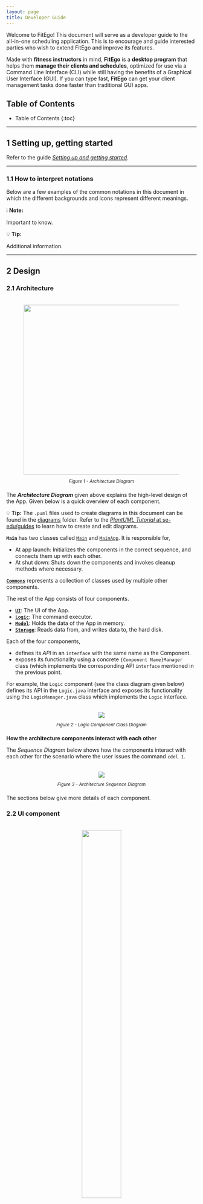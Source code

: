 ```yaml
---
layout: page
title: Developer Guide
---
```


Welcome to FitEgo! This document will serve as a developer guide to the all-in-one scheduling application. This is to encourage and guide interested parties who wish to extend FitEgo and improve its features.

Made with **fitness instructors** in mind, **FitEgo** is a **desktop program** that helps them **manage their clients and schedules**, optimized for use via a Command Line Interface (CLI) while still having the benefits of a Graphical User Interface (GUI). If you can type fast, **FitEgo** can get your client management tasks done faster than traditional GUI apps.

<h2>Table of Contents</h2>

* Table of Contents
{:toc}

--------------------------------------------------------------------------------------------------------------------

## 1 **Setting up, getting started**

Refer to the guide [_Setting up and getting started_](SettingUp.md).

--------------------------------------------------------------------------------------------------------------------

### 1.1 How to interpret notations

Below are a few examples of the common notations in this document in which the different backgrounds and icons represent different meanings.

[comment]: <> (Copy the blocks below and edit your message)

<div markdown="block" class="alert alert-info"> 

:information_source: **Note:**

Important to know. 

</div>

<div markdown="block" class="alert alert-primary">

[comment]: <> (This only appears in Github CSS)

:bulb: **Tip:**

Additional information. 
</div>

--------------------------------------------------------------------------------------------------------------------

## 2 **Design**

### 2.1 Architecture

<figure style="width:auto; text-align:center; padding:0.5em; font-style: italic; font-size: smaller;">
    <p>
        <img src="images/ArchitectureDiagram.png" width="450" />
    </p>
    <figcaption>Figure 1 - Architecture Diagram</figcaption>
</figure>

The ***Architecture Diagram*** given above explains the high-level design of the App. Given below is a quick overview of each component.

<div markdown="span" class="alert alert-primary">

:bulb: **Tip:** The `.puml` files used to create diagrams in this document can be found in the [diagrams](https://github.com/AY2021S1-CS2103T-T13-3/tp/tree/master/docs/diagrams/) folder. Refer to the [_PlantUML Tutorial_ at se-edu/guides](https://se-education.org/guides/tutorials/plantUml.html) to learn how to create and edit diagrams.

</div>

**`Main`** has two classes called [`Main`](https://github.com/AY2021S1-CS2103T-T13-3/tp/tree/master/src/main/java/seedu/address/Main.java) and [`MainApp`](https://github.com/AY2021S1-CS2103T-T13-3/tp/tree/master/src/main/java/seedu/address/MainApp.java). It is responsible for,
* At app launch: Initializes the components in the correct sequence, and connects them up with each other.
* At shut down: Shuts down the components and invokes cleanup methods where necessary.

[**`Commons`**](#26-common-classes) represents a collection of classes used by multiple other components.

The rest of the App consists of four components.

* [**`UI`**](#22-ui-component): The UI of the App.
* [**`Logic`**](#23-logic-component): The command executor.
* [**`Model`**](#24-model-component): Holds the data of the App in memory.
* [**`Storage`**](#25-storage-component): Reads data from, and writes data to, the hard disk.

Each of the four components,

* defines its *API* in an `interface` with the same name as the Component.
* exposes its functionality using a concrete `{Component Name}Manager` class (which implements the corresponding API `interface` mentioned in the previous point.

For example, the `Logic` component (see the class diagram given below) defines its API in the `Logic.java` interface and exposes its functionality using the `LogicManager.java` class which implements the `Logic` interface.

<figure style="width:auto; text-align:center; padding:0.5em; font-style: italic; font-size: smaller;">
    <p>
        <img src="images/LogicClassDiagram.png"/>
    </p>
    <figcaption>Figure 2 - Logic Component Class Diagram</figcaption>
</figure>

**How the architecture components interact with each other**

The *Sequence Diagram* below shows how the components interact with each other for the scenario where the user issues the command `cdel 1`.

<figure style="width:auto; text-align:center; padding:0.5em; font-style: italic; font-size: smaller;">
    <p>
        <img src="images/ArchitectureSequenceDiagram.png"/>
    </p>
    <figcaption>Figure 3 - Architecture Sequence Diagram</figcaption>
</figure>

The sections below give more details of each component.

### 2.2 UI component

<figure style="width:auto; text-align:center; padding:0.5em; font-style: italic; font-size: smaller;">
    <p>
        <img src="images/UiClassDiagramP3.png" style="width: 50%"/>
    </p>
    <figcaption>Figure 4a - UI Class Diagram (High Level) </figcaption>
</figure>

The UiComponents package in the above diagram has the following classes. 

<figure style="width:auto; text-align:center; padding:0.5em; font-style: italic; font-size: smaller;">
    <p>
        <img src="images/UiClassDiagramP2.png"/>
    </p>
    <figcaption>Figure 4b - UI Class Diagram - UiComponents package </figcaption>
</figure>

**API** :
[`Ui.java`](https://github.com/AY2021S1-CS2103T-T13-3/tp/tree/master/src/main/java/seedu/address/ui/Ui.java)

The UI consists of a `MainWindow` that is made up of several parts e.g.`CommandBox`, `ResultDisplay`, `Homepage` etc, as shown in Figure 4b above. 
All of these subcomponents are part of the UiComponents package, and each part make up the entire GUI. 
Every class within the `UiComponents` package, including the `MainWindow`, inherit from the abstract `UiPart` class.

The `UIComponents` uses JavaFx and ControlsFX UI framework. The layout of these UI parts are defined in matching `.fxml` files that are in the `src/main/resources/view` folder. For example, the layout of the [`MainWindow`](https://github.com/AY2021S1-CS2103T-T13-3/tp/tree/master/src/main/java/seedu/address/ui/MainWindow.java) is specified in [`MainWindow.fxml`](https://github.com/AY2021S1-CS2103T-T13-3/tp/tree/master/src/main/resources/view/MainWindow.fxml)

The `UI` component interacts with these external API: 

* `Logic` : Performs the Execution of user's commands.
* `Model` : Listens for changes to data so that the UI can be updated with the modified data.

### 2.3 Logic component

<figure style="width:auto; text-align:center; padding:0.5em; font-style: italic; font-size: smaller;">
    <p>
        <img src="images/LogicClassDiagram.png"/>
    </p>
    <figcaption>Figure 5 - Logic Component Class Diagram</figcaption>
</figure>

**API** :
[`Logic.java`](https://github.com/AY2021S1-CS2103T-T13-3/tp/tree/master/src/main/java/seedu/address/logic/Logic.java)

1. `Logic` uses the `AddressBookParser` class to parse the user command.
1. This results in a `Command` object which is executed by the `LogicManager`.
1. The command execution can affect the `Model` (e.g. deleting a Client).
1. The result of the command execution is encapsulated as a `CommandResult` object which is passed back to the `Ui`.
1. In addition, the `CommandResult` object can also instruct the `Ui` to perform certain actions, such as displaying help to the user.

Given below is the Sequence Diagram for interactions within the `Logic` component for the `execute("cdel 1")` API call.

<figure style="width:auto; text-align:center; padding:0.5em; font-style: italic; font-size: smaller;">
    <p>
        <img src="images/DeleteClientSequenceDiagram.png"/>
    </p>
    <figcaption>Figure 6 - Logic Component - Delete Client Sequence Diagram</figcaption>
</figure>

<div markdown="span" class="alert alert-info">:information_source: **Note:** The lifeline for `DeleteClientCommandParser` and `DeleteClientCommand` should end at the destroy marker (X) but due to a limitation of PlantUML, the lifeline reaches the end of diagram.
</div>

### 2.4 Model component

<figure style="width:auto; text-align:center; padding:0.5em; font-style: italic; font-size: smaller;">
    <p>
        <img src="images/ModelClassDiagram.png"/>
    </p>
    <figcaption>Figure 7 - Model Component Class Diagram</figcaption>
</figure>

The figure above gives the overall architecture of the Model component.

<figure style="width:auto; text-align:center; padding:0.5em; font-style: italic; font-size: smaller;">
    <p>
        <img src="images/ModelClassDiagram2.png"/>
    </p>
    <figcaption>Figure 8 - Model Component Class Diagram - continued</figcaption>
</figure>

The figure above gives a more detailed class diagram for each of the Client, Session and Schedule packages.

**API** : [`Model.java`](https://github.com/AY2021S1-CS2103T-T13-3/tp/tree/master/src/main/java/seedu/address/model/Model.java)

The `Model`,

* stores a `UserPref` object that represents the user’s preferences.
* stores the address book data.
* exposes an unmodifiable `ObservableList<Client>` that can be 'observed' e.g. the UI can be bound to this list so that the UI automatically updates when the data in the list change.
* does not depend on any of the other three components.



### 2.5 Storage component

<figure style="width:auto; text-align:center; padding:0.5em; font-style: italic; font-size: smaller;">
    <p>
        <img src="images/StorageClassDiagram.png"/>
    </p>
    <figcaption>Figure 9 - Storage Component Class Diagram</figcaption>
</figure>

**API** : [`Storage.java`](https://github.com/AY2021S1-CS2103T-T13-3/tp/tree/master/src/main/java/seedu/address/storage/Storage.java)

The `Storage` component,
* can save `UserPref` objects in json format and read it back.
* can save the address book data in json format and read it back.

### 2.6 Common classes

Classes used by multiple components are in the `seedu.addressbook.commons` package.

--------------------------------------------------------------------------------------------------------------------

## 3 **Implementation**

This section describes some noteworthy details on how certain features are implemented.

### 3.1 Logging

We are using `java.util.logging` package for logging. The `LogsCenter` class is used to manage the logging levels 
and logging destinations.

- The logging level can be controlled using the `logLevel` setting in the configuration file 
(See [Section 3.2](#32-configuration), “Configuration”)
- The `Logger` for a class can be obtained using `LogsCenter.getLogger(Class)` which will log messages according 
to the specified logging level
- Currently log messages are output through both `Console` and to a `.log` file.

**Logging Levels**

- **SEVERE** : Critical problem detected which may possibly cause the termination of the application
- **WARNING** : Can continue, but with caution
- **INFO** : Information showing the noteworthy actions by the App
- **FINE** : Details that is not usually noteworthy but may be useful in debugging 
e.g. print the actual list instead of just its size


### 3.2 Configuration

Certain properties of the application can be controlled(e.g. user prefs file location, logging level), 
through the configuration file (default: `config.json`)

### 3.3 Edit Session feature

<div id="f10" >The Edit Session feature allows user to edit a Session.</div>

#### 3.3.1 Implementation

The proposed Edit Session mechanism is facilitated by `Addressbook`.

These operation is exposed in the `Model` interface as `Model#setSession()`.

Given below is an example usage scenario and how the Edit Session mechanism behaves at each step.

Step 1. The user launches the application for the first time.
The `AddressBook` will be initialized with the initial client, session and schedule list.

Step 2. The user executes `sedit 1 g/coolgym` command to edit the first Session in the address book. 
The `sedit` command calls `Model#setSession()`, causing changes to be made in the Session List after the `sedit 1 g/coolgym` command executes.

The following sequence diagram shows how the Edit Session operation works:

<figure style="width:auto; text-align:center; padding:0.5em; font-style: italic; font-size: smaller;">
    <p>
        <img src="images/EditSessionSequenceDiagram.png"/>
    </p>
    <figcaption>Figure 10 - Edit Session Sequence Diagram</figcaption>
</figure>

<div markdown="span" class="alert alert-info">:information_source: **Note:** The lifeline for `EditSessionCommand` should end at the destroy marker (X) but due to a limitation of PlantUML, the lifeline reaches the end of diagram.

</div>

The following activity diagram summarizes what happens when a user executes a new `EditSession` command, with the assumption that the user inputs a valid command:

<figure style="width:auto; text-align:center; padding:0.5em; font-style: italic; font-size: smaller;">
    <p>
        <img src="images/EditSessionActivityDiagram.png"/>
    </p>
    <figcaption>Figure 11 - Edit Session Activity Diagram</figcaption>
</figure>

### 3.4 Delete Session feature

The Delete Session feature allows user to cancel a session, and delete all schedules associated to the session.

#### 3.4.1 Implementation

The Delete Session mechanism is facilitated by `DeleteSessionCommand` which extends `Command`. The format of the 
command is given by: 

```sdel INDEX [f/]```

When using this command, the `INDEX` should refer to the index shown in the Session List on the right panel.
By default, the command will not delete the session if there are schedules associated to the session. 
However, the user can pass in an optional force (`f/`) parameter to delete all schedules associated to the session.

The following activity diagram summarizes what happens when a user executes a new `DeleteSession` command, with the assumption that the user inputs a valid command.

<figure style="width:auto; text-align:center; padding:0.5em; font-style: italic; font-size: smaller;">
    <p>
        <img src="images/DeleteSessionActivityDiagram.png" style="width: 50%; height: auto;"/>
    </p>
    <figcaption>Figure 12 - Delete Session Activity Diagram</figcaption>
</figure>

The following diagram shows a possible application state in FitEgo, where 2 clients, Andy and John, are scheduled to a same session.

<figure style="width:auto; text-align:center; padding:0.5em; font-style: italic; font-size: smaller;">
    <p>
        <img src="images/DeleteSessionObjectDiagram.png" style="width: 50%; height: auto;"/>
    </p>
    <figcaption>Figure 13 - A possible application state</figcaption>
</figure>

In the following sequence diagram, we trace the execution when the user decides to enter the Delete Session command 
`sdel 1 f/` into FitEgo with the above application state, where the first session in the Session List is the "enduranceTraining" session. 
For simplicity, we will refer to this command input as `commandText`. 

<figure id="f14" style="width:auto; text-align:center; padding:0.5em; font-style: italic; font-size: smaller;">
    <p>
        <img src="images/DeleteSessionSequenceDiagram.png"/>
    </p>
    <figcaption>Figure 14 - Delete Session Sequence Diagram</figcaption>
</figure>

<figure style="width:auto; text-align:center; padding:0.5em; font-style: italic; font-size: smaller;">
    <p>
        <img src="images/DeleteSessionParseArgsRef.png"/>
    </p>
    <figcaption>Figure 15 - Delete Session Parse Args Ref Sequence Diagram</figcaption>
</figure>
 
<div markdown="span" class="alert alert-info">:information_source: **Note:** The lifeline for `DeleteSessionCommand` 
should end at the destroy marker (X) but due to a limitation of PlantUML, the lifeline reaches the end of diagram.
</div>

The sequence diagram above shows how the `DeleteSessionCommand` is executed in FitEgo. The `LogicManager` receives user 
command as commandText and parses it with `AddressBookParser`. It will parse the command and pass the remaining
arguments to `DeleteSessionCommandParser` to construct a `DeleteSessionCommand`. This `DeleteSessionCommand` is 
returned to the `LogicManager` which will then executes it with reference to the model argument.

The model will first get the current `FilteredSessionList` instance to get the session to be deleted. It will then check
whether there exist any schedule associated to the session. As there are currently 2 schedules associated to the "enduranceTraining" session in FitEgo and the boolean `isForced` 
is set to true, the model will remove them from `AddressBook`. It will then create a `CommandResult` to relay feedback 
message back to the UI and return control back to `LogicManager`. It will persist these changes by saving the addressbook to the storage.

#### 3.4.2 Design Considerations

In designing this feature, we had to consider several alternative ways in which we can choose to handle session deletion.

- **Alternative 1 (current choice):** Delete session only after all associated schedules are deleted.
    - Pros: 
        1. Easier to maintain data integrity.
    - Cons:
        1. Extra logic inside the method implementation.
        2. May have performance issues in terms of response time if there are a lot of schedules or sessions stored in FitEgo.
    
- **Alternative 2:** Mark session as deleted and treat schedules with deleted session as invalid
    - Pros: 
        1. Easier to implement the method. 
        2. No need to handle additional force flag option.
    - Cons: 
        1. We must keep track of deleted sessions, which might bloat up the application over time.
        2. Harder to maintain data integrity over time.
        
- **Alternative 3:** Delete the session without checking for associated schedules
    - Pros: Easy to implement.
    - Cons: A schedule might have invalid session, breaking data integrity.


### 3.5 Add Schedule feature

The Add Schedule feature allows user to create a Schedule associated with a Client and a Session. 
In other words, it allows user to schedule a Client to a Session.

#### 3.5.1 Implementation

The Add Schedule mechanism is facilitated by `AddScheduleCommand` which extends `Command`. The format of the 
command is given by: 

```schadd c/CLIENT_INDEX s/SESSION_INDEX```

When using this command, the `CLIENT_INDEX` should refer to the index shown in the Client List on the left panel, and is used to specify the Client. The `SESSION_INDEX` should refer to the index shown in the Session List on the right panel, and is used to specify the Session.

The following activity diagram summarizes the decision making process when a user executes a new `AddSchedule` command.

 <figure style="width:auto; text-align:center; padding:0.5em; font-style: italic; font-size: smaller;">
     <p>
         <img src="images/AddScheduleActivityDiagram.png" style="width: 70%; height: auto;"/>
     </p>
     <figcaption>Figure 16 - Add Schedule Activity Diagram</figcaption>
 </figure>

#### 3.5.2 Command Usage Examples

Assume the current state of the displayed Client List, displayed Session List, and Schedules (all Schedules in FitEgo) are as illustrated in the following simplified object diagram:

 <figure id="f17" style="width:auto; text-align:center; padding:0.5em; font-style: italic; font-size: smaller;">
     <p>
         <img src="images/OverlappingScheduleObjectDiagram0.png" style="width: 85%; height: auto;"/>
     </p>
     <figcaption>Figure 17 - Sample current state of Add Schedule</figcaption>
 </figure>

Now, consider two cases of Add Schedule command to be invoked.

**Case 1**:  `schadd c/2 s/1`

Here is what happens when `schadd c/2 s/1` is invoked.

To some extent, the mechanism (on how it involves `LogicManager`, `AddressBookParser`, and saving the changes to `Storage`) is similar to that of [Delete Session](#34-delete-session-feature), as illustrated in [its sequence diagram](#f14). The main differences are on the method call `parseCommand()` and `DeleteSessionCommand#execute(model)`.

`parseCommand()` method call:
Instead of using `DeleteSessionCommandParser`, it uses `AddScheduleCommandParser` to parse the argument `c/2 s/1` such that it returns an `AddScheduleCommand` object called `a` with Client index `2` and Session index `1`.

`AddScheduleCommand#execute(model)` will be called instead of `DeleteSessionCommand#execute(model)`. For this particular case, the method call `AddScheduleCommand#execute(model)` can be traced using the following sequence diagram snippet.

 <figure style="width:auto; text-align:center; padding:0.5em; font-style: italic; font-size: smaller;">
     <p>
         <img src="images/AddScheduleExecuteRef.png" style="width: 95%; height: auto;"/>
     </p>
     <figcaption>Figure 18 - Sequence diagram snippet for <code>AddScheduleCommand#execute(model)</code></figcaption>
 </figure>
 
As shown in the figure above, first it gets the Client and Session from the filtered (displayed) lists. Then, it checks for existing identical Schedule (Schedule that consists of the same Client and Session) using `hasAnyScheduleAssociatedWithClientAndSession()`. 
Since for this case no identical Schedule is not found, a new Schedule object is created and added into the Model using `Model#addSchedule()`. Finally, it returns the CommandResult to indicate a success.

Thus, `schadd c/2 s/1` will add a Schedule associated with Andy (the second Client in the Client List) and endurance training from 12/02/2020 1400 - 1600 (the first Session in the Session List). The result can be illustrated by the following object diagram, which shows a new Schedule is created.

 <figure style="width:auto; text-align:center; padding:0.5em; font-style: italic; font-size: smaller;">
     <p>
         <img src="images/OverlappingScheduleObjectDiagram1.png" style="width: 85%; height: auto;"/>
     </p>
     <figcaption>Figure 19 - Result of invoking <code>schadd c/2 s/1</code></figcaption>
 </figure>

**Case 2:** `schadd c/1 s/1`

On the other hand, invoking `schadd c/1 s/1` will result in an error shown to the user as an identical Schedule already exists. [Here](#f17), John is already scheduled to the endurance training Session from 12/02/2020 1400 - 1600.

### 3.6 Edit Schedule feature

The Edit Schedule feature allows user to edit a Schedule that is associated with a Client and a Session.

#### 3.6.1 Implementation

The proposed Edit Schedule mechanism is facilitated by `Addressbook`, similar to the [Edit Session Command](#33-edit-session-feature).

This operation is exposed in the `Model` interface as `Model#setSchedule()`.

Similar to the Edit Session mechanism, the example usage scenario below shows how Edit Schedule mechanism behaves:

The user executes `schedit c/1 s/1 us/2` command to edit the Schedule with the first Session and first Client in the address book. 
The `schedit` command calls `Model#setSchedule()`, causing changes to be made in the address book after the `schedit c/1 s/1 us/2` command executes, meaning that the Schedule is now associated with the second Session.

The following activity diagram summarizes what happens when a user executes a new `EditSchedule` command, with the assumption that the user inputs a valid command:

<figure style="width:auto; text-align:center; padding:0.5em; font-style: italic; font-size: smaller;">
    <p>
        <img src="images/EditScheduleActivityDiagram.png" style="width: 25%; height: auto;"/>
    </p>
    <figcaption>Figure 20 - Edit Schedule Activity Diagram</figcaption>
</figure>

#### 3.6.2 Design considerations

* **Alternative 1 (current choice):** Retrieve Schedule using Client and Session Index.
  * Pros: Clearer to retrieve.
  * Cons: Require user to know the Client and Session Index separately.

* **Alternative 2:** Retrieve Schedule using Schedule Index
  itself.
  * Pros: Easier to retrieve.
  * Cons: Implementation is more confusing as User there's a conflict between Index and user-typed String index.


### 3.7 View Client's Weight feature

The viewing of client's weight feature allows the user to check in on a Client's progress after multiple Sessions.
This data is important because it allows the user to check the effectiveness of his training schedule and customise the training 
based on the remarks and weight progress. 

Viewing of Client's Weight is accessible when the user calls `cview [INDEX]` followed by activating the `Weight` tab pane. 

#### 3.7.1 Implementation

The recording of weight is stored in `Schedule` class. This is because we believe that trainer would optionally take a weight measurement
at the start of every session. Thus, to get the weight change over time, a list of schedules related to the `Client` has to be extracted. 

In the following sequence diagram, we trace the execution starting from when the user calls `cview 1` until when the UI is updated with Client View.

<figure style="width:auto; text-align:center; padding:0.5em; font-style: italic; font-size: smaller;">
    <p>
        <img src="images/ClientViewWeightSequenceDiagram.png" alt="ClientViewWeightSequenceDiagram" style="align-content: center" />
    </p>
    <figcaption>Figure 21 - Client View Weight Generate Sequence Diagram</figcaption>
</figure>

<div markdown="block" class="alert alert-info"> 

:information_source: **Note:**

The steps used to create CommandResult is omitted in the sequence diagram for clarity of diagram. The return object of `logic.execute("cview 1")`
is a CommandResult object, within which, contains a Supplier which returns a Pane for MainWindow to display when activated.

</div>

As shown in the "alt" frame, the chart is added into the tab pane if there are associated schedule and the weight (if present within the `Schedule` object)
will be added into the line chart. Otherwise, the `Weight` tab will be removed instead of showing an empty chart.  

#### 3.7.2 Design Considerations
In designing this weight tracking feature, we had considered several alternative ways in which we can store and retreive the weight. 

* **Alternative 1 (current choice):** Stores the `Weight` within the `Schedule` object
  * Pros: The user can track the weight against each session attended. 
  * Cons: Multiple weight measurement during a session, and weight measurement without a session cannot be entered. 
  
* **Alternative 2:** Stores a list of `Weight` within the `Client` object
  * Pros: Do not require a schedule in order to track weight. 
  * Cons: Lesser information about the weight (schedule's exercise, remarks, time, etc) is stored.  

### 3.8 View Session by period feature

The View Session by period feature allows users to filter the Session List to show only those within the requested time period.

<div markdown="span" class="alert alert-info">:information_source: **Note:** The Ui component <code>RightSideBar</code> comprises a <code>ListView</code> of 
 Session List and a title that reflects the latest filter on Session List resulting from <code>ViewSessionCommand</code>. 
 Session List's list and Ui-related operations are handled by <code>Model</code> and <code>RightSideBar</code> respectively.
</div>

The View Session mechanism is facilitated by `ViewSessionCommand` which extends `Command`. The format of the 
command is given by: 

```sview p/PERIOD```

#### 3.8.1 Implementation

When using this command, `PERIOD` should refer to either a variable period or fixed period
that returns true after running `ViewSessionCommand#isValidPeriod`. Fixed periods are found in `ViewSessionCommand#PREDICATE_HASH_MAP`, whereas variable periods
must follow the format `(+/-)#(D/W/M/Y)`.

The following activity diagram summarizes what happens when a user executes a new View Session command.

<figure style="width:auto; text-align:center; padding:0.5em; font-style: italic; font-size: smaller;">
    <p>
        <img src="images/ViewSessionActivityDiagram.png" style="height: auto;"/>
    </p>
    <figcaption>Figure 22 - View Session Activity Diagram</figcaption>
</figure>

In the following sequence diagram, we trace the execution when the user decides to enter the View Session command 
`sview p/week` into FitEgo.

<figure style="width:auto; text-align:center; padding:0.5em; font-style: italic; font-size: smaller;">
    <p>
        <img src="images/ViewSessionSequenceDiagram.png" alt="ViewSessionSequenceDiagram" style="align-content: center" />
    </p>
    <figcaption>Figure 23 - View Session Sequence Diagram</figcaption>
</figure>

<figure style="width:auto; text-align:center; padding:0.5em; font-style: italic; font-size: smaller;">
    <p>
        <img src="images/ViewSessionParserRef.png" alt="ViewSessionParserRef" style="align-content: center" />
    </p>
    <figcaption>Figure 24 - View Session Parser Ref Sequence Diagram</figcaption>
</figure>

<div markdown="span" class="alert alert-info">:information_source: **Note:** The lifeline for `ViewSessionCommandParser` and `ViewSessionCommand` 
should end at the destroy marker (X) but due to a limitation of PlantUML, the lifeline reaches the end of diagram.
</div>

1. After the user enters an input to view session for the week, the input is sent to `LogicManager` to be executed. The `AddressBookParser` identifies the command type and constructs a `ViewSessionCommandParser`.

1. The `ViewSessionCommandParser` then parses for the period and constructs a `ViewSessionCommand` with the period.

1. The `ViewSessionCommand` is returned to the `LogicManager` which will then execute it.

1. During execution of `ViewSessionCommand`, a predicate for sessions within the upcoming week is created (refer to Activity Diagram above for details on flow). The Session List in `Model` is then filtered by this predicate.

1. Command result is passed to `MainWindow` to indicate a successful execution. `MainWindow` will then update the `RightSideBar`.

    <figure style="width:auto; text-align:center; padding:0.5em; font-style: italic; font-size: smaller;">
    <p>
        <img src="images/ViewSessionUpdateRightSideBarRef.png" alt="ViewSessionUpdateRightSideBarRefSequenceDiagram" style="align-content: center" />
    </p>
    <figcaption>Figure 25 - View Session Update RightSideBar Ref Sequence Diagram</figcaption>
    </figure>

1. The `RightSideBar` retrieves the latest period "WEEK" from the command result and text. `Title` is set to "WEEK". It then retrieves the filtered Session List from `LogicManager` and updates the items in `SessionListView`.

#### 3.8.2 Design Considerations

In designing this feature, we had to consider several alternative ways in which we can choose to handle viewing session by period.

* **Alternative 1 (current choice):** Update title of `RightSideBar` based on command result.
    * Pros: Does not lower maintainability and requires the least changes to existing implementation and test code. 
    * Cons: Violates Separation of Concerns principle as `RightSideBar` has to check whether command result is from `ViewSessionCommand`.
    

* **Alternative 2:** Using Observer pattern (Observer RightSideBar, Observable Command) to update title of `RightSideBar`.
    * Pros: Reduces coupling between `Ui` and `Logic`.
    * Cons: 
        1. `RightSideBar` would only be updated when `ViewSessionCommand` is run. 
        If we set the default session view to Week when `Logic` is initialised, all sessions in existing test cases will need to start within 7 days of current date, which introduces additional complexity.
        Hence, we would not customise `RightSideBar`'s default session view.
        2. Violates YAGNI principle as making `Command` implement `Observable` interface requires addition of notify and add observer methods for all commands.
         This also increases chances of errors made in implementation.

--------------------------------------------------------------------------------------------------------------------

## 4 **Documentation, logging, testing, configuration, dev-ops**

* [Documentation guide](Documentation.md)
* [Testing guide](Testing.md)
* [Logging guide](Logging.md)
* [Configuration guide](Configuration.md)
* [DevOps guide](DevOps.md)

--------------------------------------------------------------------------------------------------------------------

## 5 **Appendix: Requirements**

### 5.1 Product scope

**Target user profile**:
* is a fitness instructor who has trouble managing a significant number of clients and sessions
* prefers desktop apps over other types
* favours an All-in-One software over multiple apps
* can type fast
* prefers typing to mouse interactions
* is reasonably comfortable using CLI apps while appreciates a nice GUI that can show his weekly schedule
* prefers a simple and minimalistic view, as he does not like clutters.

**Value proposition**: to help a fitness instructor keeps track of his customers easily, via CLI as he’s a fast typer.
He can spend more time on his clients/his routine rather than manually using alternative software like Excel to track
administrative matters.


### 5.2 User stories

Priorities: High (must have) - `* * *`, Medium (nice to have) - `* *`, Low (unlikely to have) - `*`

| Priority | As a ...                                     | I want to ...                    | So that I can ...                                                         |
| -------- | ------------------------------------------ | ------------------------------ | ---------------------------------------------------------------------- |
| `* * *`  | new trainer                                   | see usage instructions         | refer to instructions when I forget how to use the App                 |
| `* * *`  | trainer                                       | add a new client               |                                                                        |
| `* * *`  | trainer                                       | edit a client                  | change the details of a client                                         |
| `* * *`  | trainer                                       | view a client's detail         | view at all of the client's details at a glance                        |
| `* * *`  | trainer                                       | delete a client                | remove entries that I no longer need                                   |
| `* * *`  | trainer                                       | find a client by name          | locate details of clients without having to go through the entire list |
| `* * *`  | trainer                                       | tag my client         | I know their allergy / injury history and can advise them an appropriate training / diet schedule |
| `* * *`  | trainer                                       | add a new session               |                                                                        |
| `* * *`  | trainer                                       | edit a session                 | change the details of a session                                        |
| `* * *`  | busy fitness trainer                          | filter sessions by time        | view only the upcoming or other important sessions                     |
| `* * *`  | trainer                                       | delete a session               | cancel all schedules if there is an urgent need                        |
| `* * *`  | trainer                                       | add a new schedule             |                                                                        |
| `* * *`  | trainer                                       | edit a schedule                | change the details of a schedule                                       |
| `* * *`  | trainer                                       | view a schedule's detail       | view at all of the schedule's details at a glance                      |
| `* * *`  | trainer                                       | delete a schedule              | remove schedule that are cancelled or completed                        |
| `* *`    | international trainer                         | input and view weight in either kg or pound| save time on manual conversion                             |
| `* *`    | fitness trainer                               | store clients' session feedback and weight| utilise previous sessions and plan exercises for upcoming sessions     |
| `* *`    | forgetful fitness trainer                     | track clients' payments        | remind those who have not paid up                                      |
| `* *`    | busy fitness trainer                          | query if a particular time slot is open     | add new clients to that time slot                         |
| `* *`    | fitness trainer                               | track clients' weight over time| keep track of my clients progress over time                            |
| `*`      | trainer with many clients in the address book | sort clients by name           | locate a client easily                                                 |
| `*`      | user                                          | change software background between light and dark mode | customise my experience                        |
| `*`      | trainer focused on coaching pre-NS teen       | track client's date of birth   | adjust the fitness intensity depending on IPPT period                  |


### 5.3 Use cases

(For all use cases below, the **System** is the `FitEgo` and the **Actor** is the `user`, unless specified otherwise)


<b id="uc01">Use case: UC01 Add a Client</b>

**MSS**

 1.  User requests to add a specific Client in the list
 2.  FitEgo adds the Client.  
Use case ends.
    
**Extensions**

* 1a. The Client is within the list.
    
    * 1a1. FitEgo shows an error message.

      Use case ends.
      
* 1b. The Client is missing some required details.

    * 1b1. FitEgo shows an error message.
    
       Use case ends.

<br/>

<b id="uc02">Use case: UC02 Edit a Client</b>

**MSS**

 1.  User requests to list Clients
 2.  FitEgo shows a list of Clients
 3.  User requests to edit a specific Client in the list
 4.  FitEgo edits the Client according to the specified details  
Use case ends.

**Extensions**

* 2a. The list is empty.

  Use case ends.

* 3a. The given index is invalid.

    * 3a1. FitEgo shows an error message.

      Use case resumes at step 2.  
<br/>

<b id="uc03">Use case: UC03 Delete a Client</b>

**MSS**

 1.  User requests to list Clients
 2.  FitEgo shows a list of Clients
 3.  User requests to delete a specific Client in the list
 4.  FitEgo deletes the Client  
Use case ends.

**Extensions**

* 2a. The list is empty.

  Use case ends.
  
* 2b. User requests to force delete a specific Client in the list.

    * 2b1. FitEgo force deletes the Client and its associated Schedules.
  
    Use case ends.

* 3a. The given index is invalid.

    * 3a1. FitEgo shows an error message.

      Use case resumes at step 2.

* 3b. The given index refers to a Client associated with one or more Schedule.
    
    * 3b1. FitEgo shows an error message.
    
      Use case resumes at step 2.
      
<br/>

<b id="uc04">Use case: UC04 Find a Client</b>

**MSS**

 1.  User requests to find some Client based on keyword or text.
 2.  FitEgo displays the Client's whose name matches the keyword or text.
 
Use case ends.

**Extensions**

* 2a. The search result is empty.
    2a1. FitEgo displays no clients found.

  Use case ends.

<br/>

<b id="uc05">Use case: UC05 View a Client</b>

**MSS**

 1.  User requests to list Clients.
 2.  FitEgo shows a list of Clients.
 3.  User requests to view a specific Client in the list
 4.  FitEgo opens the Client's profile in a new window.  
Use case ends.

**Extensions**
* 2a. The list is empty.

  Use case ends.

* 3a. The given index is invalid.

    * 3a1. FitEgo shows an error message.

      Use case resumes at step 3.

* 4a. Previous Client's profile window is not closed.
    * 4a1. The previous Client's profile will be closed.
    * 4a2. The current Client's profile will be displayed.

      Use case ends.
      
<br/>

**Use case: UC06 Add a Session**

Similar to [UC01 (Add a Client)](#uc01), but replace Client with Session.

<br>
      
**Use case: UC07 Edit a Session**

Similar to [UC02 (Edit a Client)](#uc02), but replace Client with Session.

<br>

**Use case: UC08 Delete a Session**

Similar to [UC03 (Delete a Client)](#uc03), but replace Client with Session.

<br/>

**Use case: UC09 View Session within time period**

**MSS**

 1.  FitEgo shows a list of Sessions.
 2.  User requests to filter the Session List by a period.
 3.  FitEgo filters the Session List according to the specified period and updates the title displayed.
Use case ends.

**Extensions**

* 1a. The list is empty.

  Use case ends.

* 2a. The given period is invalid.

    * 2a1. FitEgo shows an error message.

      Use case resumes at step 2.     
<br/>

**Use case: UC10 Add a Schedule**

**MSS**

 1. FitEgo shows a list of Clients and list of Sessions.
 2. User requests to add a specific Schedule between a specified Client from Client List and Session from Session List.
 3. FitEgo adds the Schedule.
 
Use case ends.

**Extensions**

- 2a. The Client index or Session index is invalid.

  - 2a1. FitEgo shows an error message.

    Use case resumes at step 2.
  
- 2b. The Schedule to be added already exists.

  - 2b1. FitEgo shows an error message.

    Use case resumes at step 2.  
<br/>

**Use case: UC11 Edit a Schedule**

**MSS**

 1.  FitEgo shows a list of Clients and list of Sessions.
 2.  User requests to edit a specific Schedule in the list. (i.e. updated Session index, update payment, update weight)
 3.  FitEgo edits the Schedule according to the specified details.

Use case ends.

**Extensions**

* 1a. The list is empty.

  Use case ends.

* 2a. The given index is invalid or request to schedule is absent.

    * 2a1. FitEgo shows an error message.

      Use case resumes at step 2.
      
<br/>

**Use case: UC12 Delete a Schedule**

**MSS**

 1. FitEgo shows a list of Clients and list of Sessions.
 2. User requests to delete a Schedule associated with a specified Client from the Client List and Session from the Session List.
 3. FitEgo deletes the Schedule.
 
Use case ends.

**Extensions**

- 2a. The Client index or Session index is invalid.

  - 2a1. FitEgo shows an error message.
  
    Use case resumes at step 2.

- 2b. There is no Schedule associated with the specified Client and Session.

  - 2b1. FitEgo shows an error message.

    Use case resumes at step 2.  
<br/>

**Use case: UC13 Open User Guide in Browser**

**MSS**
 1.  User requests to view Help Window. 
 2.  FitEgo displays Help Window with the User Guide link.
 3.  User selects the link to access the User Guide. 
 4.  FitEgo opens the User Guide in user's default browser.
 
Use case ends.

**Extensions**
 - 3a. User closes the Help Window. 
    * 3a1. FitEgo closes the Help Window
	
      Use case ends.
        
<br/>

**Use case: UC14 Change Unit of Weight Graph**

**MSS**
1.  User requests to view Settings Window. 
2.  FitEgo displays Settings Window.
3.  User makes changes to settings. 
4.  FitEgo saves changes to settings. 

    Use case ends.

**Extensions**
* 2a. User closes the Settings Window. 
    * 2a1. FitEgo closes the Settings Window.
	
      Use case ends.

### 5.4 Non-Functional Requirements

1.  Should work on any _mainstream OS_ as long as it has Java `11` or above installed.
2.  Should be able to hold up to 1000 clients and sessions without a noticeable sluggishness in performance for typical usage (respond to commands within 2 seconds).
3.  The application should be a single user product.
4.  A fitness instructor with above average typing speed for regular English text (i.e. not code, not system admin commands) should be able to accomplish most of the tasks faster using commands than using the mouse.
5.  The source code should be open source.
6.  The application should be usable without internet connection
7.  The user interface should be intuitive enough for users who are not IT-savvy
8.  The product can be downloaded freely from Github.
9.  The user should be able to read and modify the data files.
10.  The user should be able to use the application on different machines just by moving the data file
from your previous machine to your new machine.

### 5.5 Glossary

* **API**: Application Programming Interface
* **CLI**: Command-Line Interface
* **FXML**: Extensible Markup Language-based user interface markup language utilised in JavaFX
* **GUI**: Graphical User Interface
* **Json**: JavaScript Object Notation, a file format
* **JavaFX**: The standard GUI library for Java
* **Mainstream OS**: Windows, Linux, Unix, OS-X
* **PlantUML**: An open-source tool allowing users to create UML diagrams from a plain text language
* **YAGNI**: You Aren't Gonna Need It! Principle: Do not add code simply because ‘you might need it in the future’.


--------------------------------------------------------------------------------------------------------------------

## 6 **Appendix: Instructions for manual testing**

Given below are instructions to test the app manually.

<div markdown="span" class="alert alert-info"> 
:information_source: **Note:** These instructions only provide a starting point for testers to work on;
testers are expected to do more *exploratory* testing.
</div>

### 6.1 Launch and shutdown

1. Initial launch

   1. Download the jar file and copy into an empty folder.

   1. Double-click the jar file Expected: Shows the GUI with a set of sample contacts. The window size may not be optimum.

1. Saving window preferences

   1. Resize the window to an optimum size. Move the window to a different location. Close the window.

   1. Re-launch the app by double-clicking the jar file.<br>
   
      Expected: The most recent window size and location is retained.

<div markdown="span" class="alert alert-info"> 
:information_source: **Note:** All index-based commands mentioned in the test cases below require the index to be greater than zero and smaller than the list size.

Otherwise, the expected outcome: No changes are made. Error details shown in the status message.
</div>

### 6.2 Adding a Client

1. Adding a Client while all Clients are being shown.

   1. Test case: `cadd n/John Doe p/98765432 e/johnd@example.com a/311, Clementi Ave 2, #02-25 t/injured-thigh t/allergy-dairy` <br>
      Expected: Client is added to the list. <br>
      Details of the added Client are shown in the status message.
    
   1. Other incorrect Add Client commands to try: <br>
       `cadd n/John Doe p/98765432 a/311, Clementi Ave 2, #02-25 t/injured-thigh` (email not added), <br>
       `cadd n/John Doe p/98765432 e/example.com a/311, Clementi Ave 2, #02-25 t/injured-thigh t/allergy-dairy` (invalid email address) <br>
      Expected: Client is not added. Error details are shown in the status message.

### 6.3 Editing a Client

1. Editing a Client while all Clients are being shown.

   1. Prerequisites: There should be at least 1 Client in the Client List.
    
   1. Test case: `cedit 1 p/91234567` <br>
      Expected: First Client's detail (phone number) is edited. <br>
      Details of the edited Client are shown is in the status message.

   1. Other incorrect Edit Client commands to try: 
       `cedit 0 p/91234567` (index out of bound) <br>
      Expected: Client details is not edited. <br>
      Error details are shown in the status message.
      
### 6.4 Deleting a Client

1. Deleting a Client while all Clients are being shown.

   1. Prerequisites: There should be at least 1 Client in the Client List.
    
   1. Test case: `cdel 1` <br>
      Expected: First Client is being deleted from the list. <br>
      Details of the deleted Client are shown in the status message.

### 6.5 Adding a Session

1. Adding a Session while all Clients are being shown.

    1. Test case: `sadd g/Machoman Gym ex/Endurance at/29/09/2020 1600 t/120` <br>
       Expected: Session is added to the list. <br>
       Details of the added Session are shown in the status message.
       
    1. Other incorrect Add Session commands to try: 
        `sadd g/machoman ex/endurance at/29/09/2020 t/120` (wrong date format), <br>
        `sadd g/machoman ex/endurance at/29/09/2020 1600 t/0` (invalid duration) <br>
       Expected: Session is not added. <br>
       Error details are shown in the status message.

### 6.6 Editing a Session

1. Editing a Session while all Sessions are being shown.

   1. Prerequisites: There should be at least 1 Session in the Session List.
    
   1. Test case: `sedit 1 g/Machoman at/29/09/2020 1600 t/120` <br>
      Expected: First Session's gym location and timing is edited. <br>
      Details of the edited Session are shown in the status message.
      
### 6.7 Deleting a Session

1. Deleting a Session while all Sessions are being shown.

   1. Prerequisites: There should be at least 1 Session in the Session List.
   
   1. Test case: `sdel 1 f/` <br>
      Expected: The 1st Session in the Session List will be deleted alongside all Schedules associated to the Session. <br>
      Details of the deleted Session are shown in the status message.

### 6.8 Viewing Sessions within Period

1. Viewing Sessions within Period while the Session List is non-empty.

   1. Prerequisites: There should be at least 1 Session in the Session List.

   1. Test case: `sview p/+1d`<br>
      Expected: The right panel only displays Sessions with start time from 0000hrs today to 2359hrs the next day. <br>
      Indication that Session List has been successfully updated is shown in the status message.

   1. Other incorrect View Session commands to try: `sview`, `sview p/+2s` (where unit of time is not d/m/y), `...` <br>
      Expected: View of Session List is unchanged. Error details shown in the status message.
      
### 6.9 Adding a Schedule

1. Adding a Schedule while all Clients and Sessions are being shown.

   1. Prerequisites: There should be at least 1 Client and 1 Session in the Client and Session List respectively.
   
   1. Test case: `schadd c/1 s/1`<br>
      Expected: Add a Schedule associated with the first Client in the Client List and first Session in the Session List. <br>
      Details of the added Schedule are shown in the status message.
      

### 6.10 Editing a Schedule

1. Editing a Schedule while all Schedules are being shown.

   1. Prerequisites: There should be at least 1 Schedule with the associated Client and Session.

   1. Test case: `schedit c/1 s/1 us/2 pd/paid r/text`<br>
      Expected: Edit Schedule with the first Client and first Session is edited to second Session in the Session List, with payment updated to paid and remarks updated to text. <br>
      Details of the edited Schedule are shown in the status message.


### 6.11 Deleting a Schedule

1. Deleting a Schedule while all Clients and Sessions are being shown.

   1. Prerequisites: There should be at least 1 Schedule with the associated Client and Session.
   
   1. Test case: `schdel c/1 s/1`<br>
      Expected: Delete the Schedule associated with first Client in the Client List and first Session in the Session List. <br>
      Details of the deleted Schedule are shown in the status message.

### 6.12 Saving data

1. Dealing with missing/corrupted data files

   1. Test case: Open `data/addressbook.json` and change one of the Schedule's `clientEmail` to an email that 
      does not exist inside the `clients` list. <br>
      Expected: FitEgo notices an invalid storage format and start with an empty addressbook.
      
   2. Test case: Open `data/addressbook.json` and change one of the Schedule's `startTime` or `endTime` so that the  
      resulting interval does not exist inside the Session List. <br>
      Expected: Similar to previous.

---

<center>~End of Developer Guide~</center>
